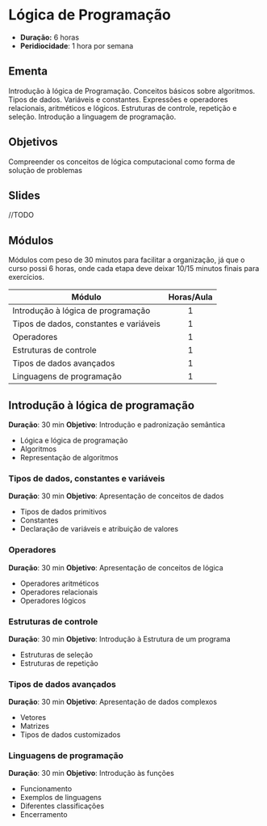 # Lógica de Programação

- **Duração:** 6 horas
- **Peridiocidade**: 1 hora por semana

## Ementa

Introdução à lógica de Programação. Conceitos básicos sobre algoritmos. Tipos de dados. Variáveis e constantes. Expressões e operadores relacionais, aritméticos e lógicos. Estruturas de controle, repetição e seleção. Introdução a linguagem de programação.

## Objetivos

Compreender os conceitos de lógica computacional como forma de solução de problemas

## Slides

//TODO

## Módulos

Módulos com peso de 30 minutos para facilitar a organização, já que o curso possi 6 horas, onde cada etapa deve deixar 10/15 minutos finais para exercícios.

Módulo                                 | Horas/Aula
-------------------------------------- | :--------:
Introdução à lógica de programação     |     1
Tipos de dados, constantes e variáveis |     1
Operadores                             |     1
Estruturas de controle                 |     1
Tipos de dados avançados               |     1
Linguagens de programação              |     1

## Introdução à lógica de programação

**Duração**: 30 min **Objetivo**: Introdução e padronização semântica

- Lógica e lógica de programação
- Algoritmos
- Representação de algoritmos

### Tipos de dados, constantes e variáveis

**Duração**: 30 min **Objetivo**: Apresentação de conceitos de dados

- Tipos de dados primitivos
- Constantes
- Declaração de variáveis e atribuição de valores

### Operadores

**Duração**: 30 min **Objetivo**: Apresentação de conceitos de lógica

- Operadores aritméticos
- Operadores relacionais
- Operadores lógicos

### Estruturas de controle

**Duração**: 30 min **Objetivo**: Introdução à Estrutura de um programa

- Estruturas de seleção
- Estruturas de repetição

### Tipos de dados avançados

**Duração**: 30 min **Objetivo**: Apresentação de dados complexos

- Vetores
- Matrizes
- Tipos de dados customizados

### Linguagens de programação

**Duração**: 30 min **Objetivo**: Introdução às funções

- Funcionamento
- Exemplos de linguagens
- Diferentes classificações
- Encerramento
